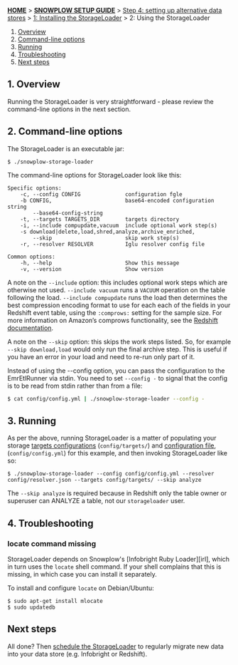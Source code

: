 [**HOME**](Home) > [**SNOWPLOW SETUP GUIDE**](Setting-up-Snowplow) > [Step 4: setting up alternative data stores](Setting-up-alternative-data-stores) > [1: Installing the StorageLoader](1-Installing-the-StorageLoader) > 2: Using the StorageLoader

1. [Overview](#usage-overview)
2. [Command-line options](#cli-options)
3. [Running](#running)
4. [Troubleshooting](#troubleshooting)
5. [Next steps](#next-steps)

<a name="usage-overview"/>

## 1. Overview

Running the StorageLoader is very straightforward - please review the
command-line options in the next section.

<a name="cli-options"/>

## 2. Command-line options

The StorageLoader is an executable jar:

    $ ./snowplow-storage-loader

The command-line options for StorageLoader look like this:

    Specific options:
        -c, --config CONFIG              configuration fgle
        -b CONFIG,                       base64-encoded configuration string
            --base64-config-string
        -t, --targets TARGETS_DIR        targets directory
        -i, --include compupdate,vacuum  include optional work step(s)
        -s download|delete,load,shred,analyze,archive_enriched,
            --skip                       skip work step(s)
        -r, --resolver RESOLVER          Iglu resolver config file

    Common options:
        -h, --help                       Show this message
        -v, --version                    Show version

A note on the `--include` option: this includes optional work steps
which are otherwise not used. `--include vacuum` runs a `VACUUM`
operation on the table following the load. `--include compupdate` runs
the load then determines the best compression encoding format to use for
each each of the fields in your Redshift event table, using the `:comprows:`
setting for the sample size. For more information on Amazon’s comprows
functionality, see the [Redshift documentation][comprows].

A note on the `--skip` option: this skips the work steps listed. So, for example `--skip download,load` would only run the final archive step. This is useful if you have an error in your load and need to re-run only part of it.

Instead of using the --config option, you can pass the configuration to the EmrEtlRunner via stdin. You need to set `--config -` to signal that the config is to be read from stdin rather than from a file:

```sh
$ cat config/config.yml | ./snowplow-storage-loader --config -
```

<a name="running"/>

## 3. Running

As per the above, running StorageLoader is a matter of populating
your storage [targets configurations][storage-targets] (`config/targets/`) and [configuration file][common-configuration], (`config/config.yml`) for this
example, and then invoking StorageLoader like so:

    $ ./snowplow-storage-loader --config config/config.yml --resolver config/resolver.json --targets config/targets/ --skip analyze

The `--skip analyze` is required because in Redshift only the table owner or superuser can ANALYZE a table, not our `storageloader` user.

<a name="troubleshooting" />

## 4. Troubleshooting

### locate command missing

StorageLoader depends on Snowplow's [Infobright Ruby Loader][irl], which in turn uses the `locate` shell command. If your shell complains that this is missing, in which case you can install it separately.

To install and configure `locate` on Debian/Ubuntu:

    $ sudo apt-get install mlocate
    $ sudo updatedb

<a name="next-steps" />

## Next steps

All done? Then [schedule the StorageLoader](3-Scheduling-the-StorageLoader) to regularly migrate new data into your data store (e.g. Infobright or Redshift).

[storage-targets]: https://github.com/snowplow/snowplow/wiki/Configuring-storage-targets
[common-configuration]: https://github.com/snowplow/snowplow/wiki/Common-configuration
[comprows]: http://docs.aws.amazon.com/redshift/latest/dg/r_COPY.html
